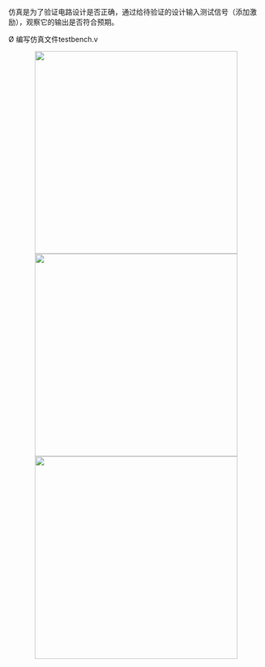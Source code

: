 仿真是为了验证电路设计是否正确，通过给待验证的设计输入测试信号（添加激励），观察它的输出是否符合预期。

 

Ø 编写仿真文件testbench.v

<center><img src="../s4-1.png" width = 400></center>      

<center><img src="../s4-2.png" width = 400></center>      

<center><img src="../s4-3.png" width = 400></center>      

 

